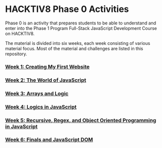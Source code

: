 # HACKTIV8 Phase 0 Activities

Phase 0 is an activity that prepares students to be able to understand and enter into the Phase 1 Program Full-Stack JavaScript Development Course on HACKTIV8.

The material is divided into six weeks, each week consisting of various material focus. Most of the material and challenges are listed in this repository.

### [Week 1: Creating My First Website](https://github.com/andreassosilo/hacktiv8/blob/master/phase0/week1/README.md)
### [Week 2: The World of JavaScript](https://github.com/andreassosilo/hacktiv8/blob/master/phase0/week2/README.md)
### [Week 3: Arrays and Logic](https://github.com/andreassosilo/hacktiv8/blob/master/phase0/week3/README.md)
### [Week 4: Logics in JavaScript](https://github.com/andreassosilo/hacktiv8/blob/master/phase0/week4/README.md)
### [Week 5: Recursive, Regex, and Object Oriented Programming in JavaScript](https://github.com/andreassosilo/hacktiv8/blob/master/phase0/week5/README.md)
### [Week 6: Finals and JavaScript DOM](https://github.com/andreassosilo/hacktiv8/blob/master/phase0/week6/README.md)
